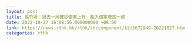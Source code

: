 ```yaml
---
layout: post
title: 張竹君：過去一周確診個案上升　輸入個案增加一成
date: 2022-10-27 16:08:56.000000000 +08:00
link: https://news.rthk.hk/rthk/ch/component/k2/1672949-20221027.htm
categories: rthk
---
```



